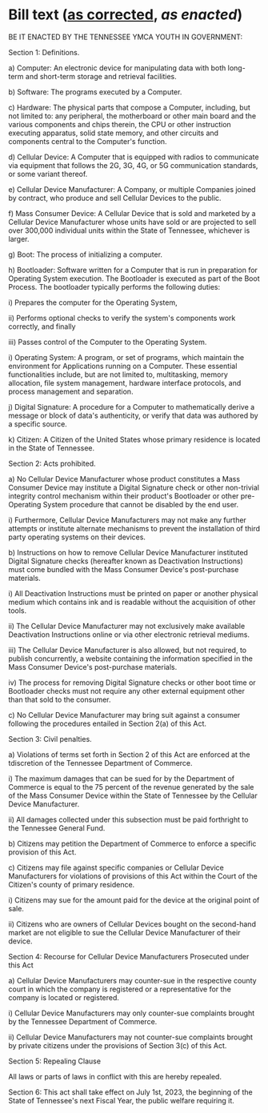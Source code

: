 # Bill text ([as corrected](./), *as enacted*)

BE IT ENACTED BY THE TENNESSEE YMCA YOUTH IN GOVERNMENT:

Section 1: Definitions.

a) Computer: An electronic device for manipulating data with both long-term and short-term storage and retrieval facilities.

b) Software: The programs executed by a Computer.

c) Hardware: The physical parts that compose a Computer, including, but not limited to: any peripheral, the motherboard or other main board and the various components and chips therein, the CPU or other instruction executing apparatus, solid state memory, and other circuits and components central to the Computer's function.

d) Cellular Device: A Computer that is equipped with radios to communicate via equipment that follows the 2G, 3G, 4G, or 5G communication standards, or some variant thereof.

e) Cellular Device Manufacturer: A Company, or multiple Companies joined by contract, who produce and sell Cellular Devices to the public.

f) Mass Consumer Device: A Cellular Device that is sold and marketed by a Cellular Device Manufacturer whose units have sold or are projected to sell over 300,000 individual units within the State of Tennessee, whichever is larger.

g) Boot: The process of initializing a computer.

h) Bootloader: Software written for a Computer that is run in preparation for Operating System execution. The Bootloader is executed as part of the Boot Process. The bootloader typically performs the following duties:

i) Prepares the computer for the Operating System,

ii) Performs optional checks to verify the system's components work correctly, and finally

iii) Passes control of the Computer to the Operating System.

i) Operating System: A program, or set of programs, which maintain the environment for Applications running on a Computer. These essential functionalities include, but are not limited to, multitasking, memory allocation, file system management, hardware interface protocols, and process management and separation.

j) Digital Signature: A procedure for a Computer to mathematically derive a message or block of data's authenticity, or verify that data was authored by a specific source.

k) Citizen: A Citizen of the United States whose primary residence is located in the State of Tennessee.

Section 2: Acts prohibited.

a) No Cellular Device Manufacturer whose product constitutes a Mass Consumer Device may institute a Digital Signature check or other non-trivial integrity control mechanism within their product's Bootloader or other pre-Operating System procedure that cannot be disabled by the end user.

i) Furthermore, Cellular Device Manufacturers may not make any further attempts or institute alternate mechanisms to prevent the installation of third party operating systems on their devices.

b) Instructions on how to remove Cellular Device Manufacturer instituted Digital Signature checks (hereafter known as Deactivation Instructions) must come bundled with the Mass Consumer Device's post-purchase materials.

i) All Deactivation Instructions must be printed on paper or another physical medium which contains ink and is readable without the acquisition of other tools.

ii) The Cellular Device Manufacturer may not exclusively make available Deactivation Instructions online or via other electronic retrieval mediums.

iii) The Cellular Device Manufacturer is also allowed, but not required, to publish concurrently, a website containing the information specified in the Mass Consumer Device's post-purchase materials.

iv) The process for removing Digital Signature checks or other boot time or Bootloader checks must not require any other external equipment other than that sold to the consumer.

c) No Cellular Device Manufacturer may bring suit against a consumer following the procedures entailed in Section 2(a) of this Act.

Section 3: Civil penalties.

a) Violations of terms set forth in Section 2 of this Act are enforced at the tdiscretion of the Tennessee Department of Commerce.

i) The maximum damages that can be sued for by the Department of Commerce is equal to the 75 percent of the revenue generated by the sale of the Mass Consumer Device within the State of Tennessee by the Cellular Device Manufacturer.

ii) All damages collected under this subsection must be paid forthright to the Tennessee General Fund.

b) Citizens may petition the Department of Commerce to enforce a specific provision of this Act.

c) Citizens may file against specific companies or Cellular Device Manufacturers for violations of provisions of this Act within the Court of the Citizen's county of primary residence.

i) Citizens may sue for the amount paid for the device at the original point of sale.

ii) Citizens who are owners of Cellular Devices bought on the second-hand market are not eligible to sue the Cellular Device Manufacturer of their device.

Section 4: Recourse for Cellular Device Manufacturers Prosecuted under this Act

a) Cellular Device Manufacturers may counter-sue in the respective county court in which the company is registered or a representative for the company is located or registered.

i) Cellular Device Manufacturers may only counter-sue complaints brought by the Tennessee Department of Commerce.

ii) Cellular Device Manufacturers may not counter-sue complaints brought by private citizens under the provisions of Section 3(c) of this Act.

Section 5: Repealing Clause

All laws or parts of laws in conflict with this are hereby repealed.

Section 6: This act shall take effect on July 1st, 2023, the beginning of the State of Tennessee's next Fiscal Year, the public welfare requiring it.
